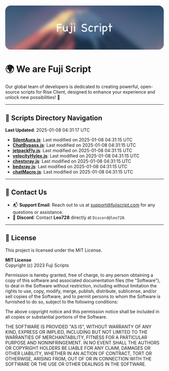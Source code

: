 ![Banner](.github/b.webp)

# 🌍 **We are Fuji Script**

Our global team of developers is dedicated to creating powerful, open-source scripts for Rise Client, designed to enhance your experience and unlock new possibilities! 🌟

---
<!-- SCRIPTS_NAVIGATION_START -->
## 📂 **Scripts Directory Navigation**

**Last Updated**: 2025-01-08 04:31:17 UTC

- **[SilentAura.js](scripts/SilentAura.js)**: Last modified on 2025-01-08 04:31:15 UTC
- **[ChatBypass.js](scripts/ChatBypass.js)**: Last modified on 2025-01-08 04:31:15 UTC
- **[jetpackFly.js](scripts/jetpackFly.js)**: Last modified on 2025-01-08 04:31:15 UTC
- **[velocityHylex.js](scripts/velocityHylex.js)**: Last modified on 2025-01-08 04:31:15 UTC
- **[chestxray.js](scripts/chestxray.js)**: Last modified on 2025-01-08 04:31:15 UTC
- **[bedxray.js](scripts/bedxray.js)**: Last modified on 2025-01-08 04:31:15 UTC
- **[chatMacro.js](scripts/chatMacro.js)**: Last modified on 2025-01-08 04:31:15 UTC

<!-- SCRIPTS_NAVIGATION_END -->

---

## 💬 **Contact Us**  
- 📬 **Support Email**: Reach out to us at [support@fujiscript.com](mailto:support@fujiscript.com) for any questions or assistance.  
- 💬 **Discord**: Contact **Leo728** directly at `Discord@leo728`.

---

## 📜 **License**

This project is licensed under the MIT License.  

**MIT License**  
Copyright (c) 2023 Fuji Scripts  

Permission is hereby granted, free of charge, to any person obtaining a copy of this software and associated documentation files (the "Software"), to deal in the Software without restriction, including without limitation the rights to use, copy, modify, merge, publish, distribute, sublicense, and/or sell copies of the Software, and to permit persons to whom the Software is furnished to do so, subject to the following conditions:  

The above copyright notice and this permission notice shall be included in all copies or substantial portions of the Software.  

THE SOFTWARE IS PROVIDED "AS IS", WITHOUT WARRANTY OF ANY KIND, EXPRESS OR IMPLIED, INCLUDING BUT NOT LIMITED TO THE WARRANTIES OF MERCHANTABILITY, FITNESS FOR A PARTICULAR PURPOSE AND NONINFRINGEMENT. IN NO EVENT SHALL THE AUTHORS OR COPYRIGHT HOLDERS BE LIABLE FOR ANY CLAIM, DAMAGES OR OTHER LIABILITY, WHETHER IN AN ACTION OF CONTRACT, TORT OR OTHERWISE, ARISING FROM, OUT OF OR IN CONNECTION WITH THE SOFTWARE OR THE USE OR OTHER DEALINGS IN THE SOFTWARE.  
